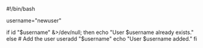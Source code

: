 
#!/bin/bash

username="newuser"


if id "$username" &>/dev/null;
then
    echo "User $username already exists."
else
    # Add the user
    useradd "$username"
    echo "User $username added."
fi